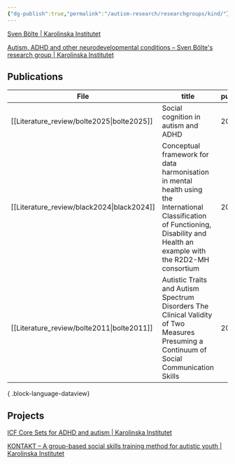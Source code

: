 ```yaml
---
{"dg-publish":true,"permalink":"/autism-research/researchgroups/kind/"}
---
```



[Sven Bölte | Karolinska Institutet](https://ki.se/en/people/sven-bolte)

[Autism, ADHD and other neurodevelopmental conditions – Sven Bölte's research group | Karolinska Institutet](https://ki.se/en/research/research-areas-centres-and-networks/research-groups/sven-boltes-research-group)

## Publications
| File                                          | title                                                                                                                                                                            | published | journal                                       | Paper_type     | DOI                                                                                                           |
| --------------------------------------------- | -------------------------------------------------------------------------------------------------------------------------------------------------------------------------------- | --------- | --------------------------------------------- | -------------- | ------------------------------------------------------------------------------------------------------------- |
| [[Literature_review/bolte2025\|bolte2025]] | Social cognition in autism and ADHD                                                                                                                                              | 2025      | Neuroscience & Biobehavioral Reviews          | journalArticle | <ul><li>https://www.doi.org/10.1016/j.neubiorev.2025.106022</li><li>10.1016/j.neubiorev.2025.106022</li></ul> |
| [[Literature_review/black2024\|black2024]] | Conceptual framework for data harmonisation in mental health using the International Classification of Functioning, Disability and Health an example with the R2D2-MH consortium | 2024      | BMJ Ment Health                               | journalArticle | <ul><li>https://www.doi.org/10.1136/bmjment-2024-301283</li><li>10.1136/bmjment-2024-301283</li></ul>         |
| [[Literature_review/bolte2011\|bolte2011]] | Autistic Traits and Autism Spectrum Disorders The Clinical Validity of Two Measures Presuming a Continuum of Social Communication Skills                                         | 2011      | Journal of Autism and Developmental Disorders | journalArticle | <ul><li>https://www.doi.org/10.1007/s10803-010-1024-9</li><li>10.1007/s10803-010-1024-9</li></ul>             |

{ .block-language-dataview}


## Projects

[ICF Core Sets for ADHD and autism | Karolinska Institutet](https://ki.se/en/kind/research-at-kind/ongoing-research-projects-at-kind/gammal-startsida-for-ongoing-research/icf-core-sets-for-adhd-och-autism)

[KONTAKT – A group-based social skills training method for autistic youth | Karolinska Institutet](https://ki.se/en/kind/research-at-kind/kontakt-a-group-based-social-skills-training-method-for-autistic-youth)